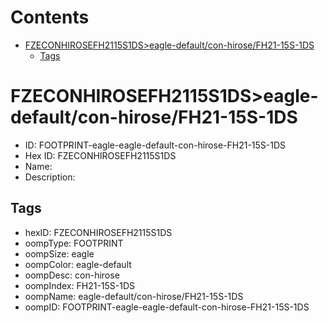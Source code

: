 



Contents
========

* [FZECONHIROSEFH2115S1DS>eagle-default/con-hirose/FH21-15S-1DS](#fzeconhirosefh2115s1dseagle-defaultcon-hirosefh21-15s-1ds)
	* [Tags](#tags)

# FZECONHIROSEFH2115S1DS>eagle-default/con-hirose/FH21-15S-1DS

- ID: FOOTPRINT-eagle-eagle-default-con-hirose-FH21-15S-1DS
- Hex ID: FZECONHIROSEFH2115S1DS
- Name: 
- Description: 

## Tags

- hexID: FZECONHIROSEFH2115S1DS
- oompType: FOOTPRINT
- oompSize: eagle
- oompColor: eagle-default
- oompDesc: con-hirose
- oompIndex: FH21-15S-1DS
- oompName: eagle-default/con-hirose/FH21-15S-1DS
- oompID: FOOTPRINT-eagle-eagle-default-con-hirose-FH21-15S-1DS
